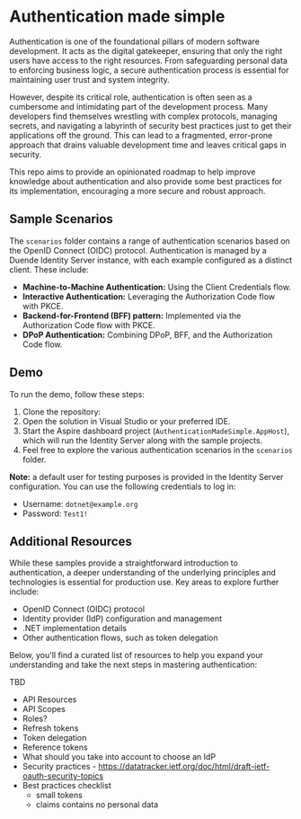 # Authentication made simple
Authentication is one of the foundational pillars of modern software development. It acts as the digital gatekeeper, ensuring that only the right users have access to the right resources. From safeguarding personal data to enforcing business logic, a secure authentication process is essential for maintaining user trust and system integrity.

However, despite its critical role, authentication is often seen as a cumbersome and intimidating part of the development process. Many developers find themselves wrestling with complex protocols, managing secrets, and navigating a labyrinth of security best practices just to get their applications off the ground. This can lead to a fragmented, error-prone approach that drains valuable development time and leaves critical gaps in security.

This repo aims to provide an opinionated roadmap to help improve knowledge about authentication and also provide some best practices for its implementation, encouraging a more secure and robust approach.

## Sample Scenarios
The `scenarios` folder contains a range of authentication scenarios based on the OpenID Connect (OIDC) protocol. Authentication is managed by a Duende Identity Server instance, with each example configured as a distinct client. These include:
- **Machine-to-Machine Authentication:** Using the Client Credentials flow.
- **Interactive Authentication:** Leveraging the Authorization Code flow with PKCE.
- **Backend-for-Frontend (BFF) pattern:** Implemented via the Authorization Code flow with PKCE.
- **DPoP Authentication:** Combining DPoP, BFF, and the Authorization Code flow.

## Demo

To run the demo, follow these steps:
1. Clone the repository:
2. Open the solution in Visual Studio or your preferred IDE.
3. Start the Aspire dashboard project (`AuthenticationMadeSimple.AppHost`), which will run the Identity Server along with the sample projects.
4. Feel free to explore the various authentication scenarios in the `scenarios` folder.


**Note:** a default user for testing purposes is provided in the Identity Server configuration. You can use the following credentials to log in:
  - Username: `dotnet@example.org`
  - Password: `Test1!`

## Additional Resources
While these samples provide a straightforward introduction to authentication, a deeper understanding of the underlying principles and technologies is essential for production use. Key areas to explore further include:
- OpenID Connect (OIDC) protocol
- Identity provider (IdP) configuration and management
- .NET implementation details
- Other authentication flows, such as token delegation

Below, you'll find a curated list of resources to help you expand your understanding and take the next steps in mastering authentication:

TBD
- API Resources
- API Scopes 
- Roles?
- Refresh tokens
- Token delegation
- Reference tokens
- What should you take into account to choose an IdP
- Security practices - https://datatracker.ietf.org/doc/html/draft-ietf-oauth-security-topics
- Best practices checklist
  - small tokens
  - claims contains no personal data
